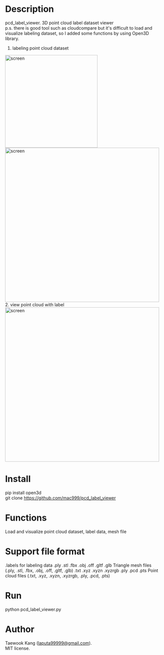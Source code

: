 # Description
pcd_label_viewer. 3D point cloud label dataset viewer
<br/>
p.s. there is good tool such as cloudcompare but it's difficult to load and visualize labeling dataset, so I added some functions by using Open3D library.
<br/>
1. labeling point cloud dataset
<img src="https://github.com/mac999/pcd_label_viewer/blob/main/img/img2.png" alt="screen" width="300">
<img src="https://github.com/mac999/pcd_label_viewer/blob/main/img/img3.png" alt="screen" width="500">
2. view point cloud with label 
<img src="https://github.com/mac999/pcd_label_viewer/blob/main/img/img1.png" alt="screen" width="500">

# Install
pip install open3d
<br/>
git clone https://github.com/mac999/pcd_label_viewer

# Functions
Load and visualize point cloud dataset, label data, mesh file

# Support file format
.labels for labeling data
.ply .stl .fbx .obj .off .gltf .glb
Triangle mesh files (.ply, .stl, .fbx, .obj, .off, .gltf, .glb)
.txt .xyz .xyzn .xyzrgb .ply .pcd .pts
Point cloud files (.txt, .xyz, .xyzn, .xyzrgb, .ply, .pcd, .pts)

# Run
python pcd_label_viewer.py

# Author
Taewook Kang (laputa99999@gmail.com).
<br/>
MIT license.
